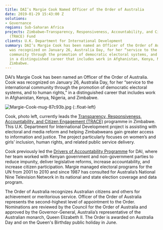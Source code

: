 ```yaml
---
title: DAI’s Margie Cook Named Officer of the Order of Australia
date: 2019-01-29 15:43:00 Z
solutions:
- Governance
regions: Sub-Saharan Africa
projects: Zimbabwe—Transparency, Responsiveness, Accountability, and Citizen Engagement
  (TRACE) Fund
clients: U.K. Department for International Development
summary: DAI’s Margie Cook has been named an Officer of the Order of Australia. Cook
  was recognized on January 26, Australia Day, for her “service to the international
  community through the promotion of democratic electoral systems, and to human rights,”
  in a distinguished career that includes work in Afghanistan, Kenya, Nigeria, and
  Zimbabwe.
---
```


DAI’s Margie Cook has been named an Officer of the Order of Australia. Cook was recognized on January 26, Australia Day, for her “service to the international community through the promotion of democratic electoral systems, and to human rights,” in a distinguished career that includes work in Afghanistan, Kenya, Nigeria, and Zimbabwe.

<!--more-->
![Margie-Cook-mug-87c93b.jpg](/uploads/Margie-Cook-mug-87c93b.jpg)
{:.float-left}

Cook, photo left, currently leads the [Transparency, Responsiveness, Accountability, and Citizen Engagement (TRACE)](https://www.dai.com/our-work/projects/zimbabwe-transparency-responsiveness-accountability-and-citizen-engagement-trace) programme in Zimbabwe. This U.K. Department for International Development project is assisting with electoral and media reform and helping Zimbabweans gain greater access to information and justice. The project particularly focuses on women’s and girls’ inclusion, human rights, and related public service delivery. 

Cook previously led the [Drivers of Accountability Programme](https://www.dai.com/our-work/projects/kenya-drivers-accountability-programme-dap) for DAI, where her team worked with Kenyan government and non-government parties to reduce impunity, deliver legislative reforms, increase accountability, and increase citizen participation. Margie managed electoral programs for the UN from 2001 to 2010 and since 1987 has consulted for Australia’s National Nine Television Network in its national and state election coverage and data program.

The Order of Australia recognizes Australian citizens and others for achievement or meritorious service. Officer of the Order of Australia represents the second-highest level of appointment to the Order. Nominations are reviewed by the Council for the Order of Australia and approved by the Governor-General, Australia’s representative of the Australian monarch, Queen Elizabeth II. The Order is awarded on Australia Day and on the Queen's Birthday public holiday in June.